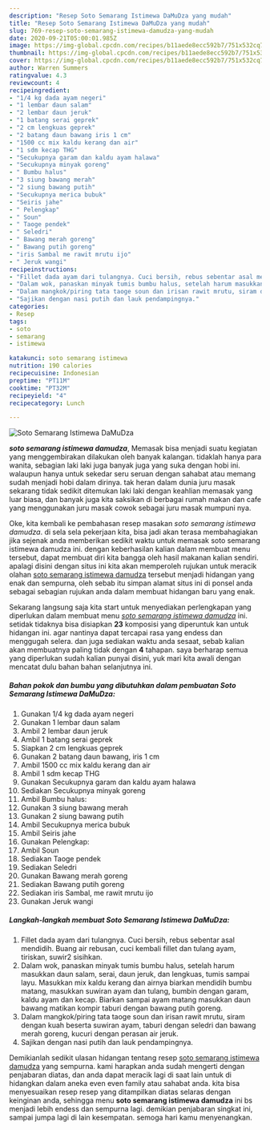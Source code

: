 ```yaml
---
description: "Resep Soto Semarang Istimewa DaMuDza yang mudah"
title: "Resep Soto Semarang Istimewa DaMuDza yang mudah"
slug: 769-resep-soto-semarang-istimewa-damudza-yang-mudah
date: 2020-09-21T05:00:01.985Z
image: https://img-global.cpcdn.com/recipes/b11aede8ecc592b7/751x532cq70/soto-semarang-istimewa-damudza-foto-resep-utama.jpg
thumbnail: https://img-global.cpcdn.com/recipes/b11aede8ecc592b7/751x532cq70/soto-semarang-istimewa-damudza-foto-resep-utama.jpg
cover: https://img-global.cpcdn.com/recipes/b11aede8ecc592b7/751x532cq70/soto-semarang-istimewa-damudza-foto-resep-utama.jpg
author: Warren Summers
ratingvalue: 4.3
reviewcount: 4
recipeingredient:
- "1/4 kg dada ayam negeri"
- "1 lembar daun salam"
- "2 lembar daun jeruk"
- "1 batang serai geprek"
- "2 cm lengkuas geprek"
- "2 batang daun bawang iris 1 cm"
- "1500 cc mix kaldu kerang dan air"
- "1 sdm kecap THG"
- "Secukupnya garam dan kaldu ayam halawa"
- "Secukupnya minyak goreng"
- " Bumbu halus"
- "3 siung bawang merah"
- "2 siung bawang putih"
- "Secukupnya merica bubuk"
- "Seiris jahe"
- " Pelengkap"
- " Soun"
- " Taoge pendek"
- " Seledri"
- " Bawang merah goreng"
- " Bawang putih goreng"
- "iris Sambal me rawit mrutu ijo"
- " Jeruk wangi"
recipeinstructions:
- "Fillet dada ayam dari tulangnya. Cuci bersih, rebus sebentar asal mendidih. Buang air rebusan, cuci kembali fillet dan tulang ayam, tiriskan, suwir2 sisihkan."
- "Dalam wok, panaskan minyak tumis bumbu halus, setelah harum masukkan daun salam, serai, daun jeruk, dan lengkuas, tumis sampai layu. Masukkan mix kaldu kerang dan airnya biarkan mendidih bumbu matang, masukkan suwiran ayam dan tulang, bumbin dengan garam, kaldu ayam dan kecap. Biarkan sampai ayam matang masukkan daun bawang matikan kompir taburi dengan bawang putih goreng."
- "Dalam mangkok/piring tata taoge soun dan irisan rawit mrutu, siram dengan kuah beserta suwiran ayam, taburi dengan seledri dan bawang merah goreng, kucuri dengan perasan air jeruk."
- "Sajikan dengan nasi putih dan lauk pendampingnya."
categories:
- Resep
tags:
- soto
- semarang
- istimewa

katakunci: soto semarang istimewa 
nutrition: 190 calories
recipecuisine: Indonesian
preptime: "PT11M"
cooktime: "PT32M"
recipeyield: "4"
recipecategory: Lunch

---
```



![Soto Semarang Istimewa DaMuDza](https://img-global.cpcdn.com/recipes/b11aede8ecc592b7/751x532cq70/soto-semarang-istimewa-damudza-foto-resep-utama.jpg)

<b><i>soto semarang istimewa damudza</i></b>, Memasak bisa menjadi suatu kegiatan yang menggembirakan dilakukan oleh banyak kalangan. tidaklah hanya para wanita, sebagian laki laki juga banyak juga yang suka dengan hobi ini. walaupun hanya untuk sekedar seru seruan dengan sahabat atau memang sudah menjadi hobi dalam dirinya. tak heran dalam dunia juru masak sekarang tidak sedikit ditemukan laki laki dengan keahlian memasak yang luar biasa, dan banyak juga kita saksikan di berbagai rumah makan dan cafe yang menggunakan juru masak cowok sebagai juru masak mumpuni nya.



Oke, kita kembali ke pembahasan resep masakan <i>soto semarang istimewa damudza</i>. di sela sela pekerjaan kita, bisa jadi akan terasa membahagiakan jika sejenak anda memberikan sedikit waktu untuk memasak soto semarang istimewa damudza ini. dengan keberhasilan kalian dalam membuat menu tersebut, dapat membuat diri kita bangga oleh hasil makanan kalian sendiri. apalagi disini dengan situs ini kita akan memperoleh rujukan untuk meracik olahan <u>soto semarang istimewa damudza</u> tersebut menjadi hidangan yang enak dan sempurna, oleh sebab itu simpan alamat situs ini di ponsel anda sebagai sebagian rujukan anda dalam membuat hidangan baru yang enak.


Sekarang langsung saja kita start untuk menyediakan perlengkapan yang diperlukan dalam membuat menu <u><i>soto semarang istimewa damudza</i></u> ini. setidak tidaknya bisa disiapkan <b>23</b> komposisi yang diperuntuk kan untuk hidangan ini. agar nantinya dapat tercapai rasa yang endess dan menggugah selera. dan juga sediakan waktu anda sesaat, sebab kalian akan membuatnya paling tidak dengan <b>4</b> tahapan. saya berharap semua yang diperlukan sudah kalian punyai disini, yuk mari kita awali dengan mencatat dulu bahan bahan selanjutnya ini.

<!--inarticleads1-->

##### Bahan pokok dan bumbu yang dibutuhkan dalam pembuatan Soto Semarang Istimewa DaMuDza:

1. Gunakan 1/4 kg dada ayam negeri
1. Gunakan 1 lembar daun salam
1. Ambil 2 lembar daun jeruk
1. Ambil 1 batang serai geprek
1. Siapkan 2 cm lengkuas geprek
1. Gunakan 2 batang daun bawang, iris 1 cm
1. Ambil 1500 cc mix kaldu kerang dan air
1. Ambil 1 sdm kecap THG
1. Gunakan Secukupnya garam dan kaldu ayam halawa
1. Sediakan Secukupnya minyak goreng
1. Ambil  Bumbu halus:
1. Gunakan 3 siung bawang merah
1. Gunakan 2 siung bawang putih
1. Ambil Secukupnya merica bubuk
1. Ambil Seiris jahe
1. Gunakan  Pelengkap:
1. Ambil  Soun
1. Sediakan  Taoge pendek
1. Sediakan  Seledri
1. Gunakan  Bawang merah goreng
1. Sediakan  Bawang putih goreng
1. Sediakan iris Sambal, me rawit mrutu ijo
1. Gunakan  Jeruk wangi




<!--inarticleads2-->

##### Langkah-langkah membuat Soto Semarang Istimewa DaMuDza:

1. Fillet dada ayam dari tulangnya. Cuci bersih, rebus sebentar asal mendidih. Buang air rebusan, cuci kembali fillet dan tulang ayam, tiriskan, suwir2 sisihkan.
1. Dalam wok, panaskan minyak tumis bumbu halus, setelah harum masukkan daun salam, serai, daun jeruk, dan lengkuas, tumis sampai layu. Masukkan mix kaldu kerang dan airnya biarkan mendidih bumbu matang, masukkan suwiran ayam dan tulang, bumbin dengan garam, kaldu ayam dan kecap. Biarkan sampai ayam matang masukkan daun bawang matikan kompir taburi dengan bawang putih goreng.
1. Dalam mangkok/piring tata taoge soun dan irisan rawit mrutu, siram dengan kuah beserta suwiran ayam, taburi dengan seledri dan bawang merah goreng, kucuri dengan perasan air jeruk.
1. Sajikan dengan nasi putih dan lauk pendampingnya.




Demikianlah sedikit ulasan hidangan tentang resep <u>soto semarang istimewa damudza</u> yang sempurna. kami harapkan anda sudah mengerti dengan penjabaran diatas, dan anda dapat meracik lagi di saat lain untuk di hidangkan dalam aneka even even family atau sahabat anda. kita bisa menyesuaikan resep resep yang ditampilkan diatas selaras dengan keinginan anda, sehingga menu <b>soto semarang istimewa damudza</b> ini bs menjadi lebih endess dan sempurna lagi. demikian penjabaran singkat ini, sampai jumpa lagi di lain kesempatan. semoga hari kamu menyenangkan.
